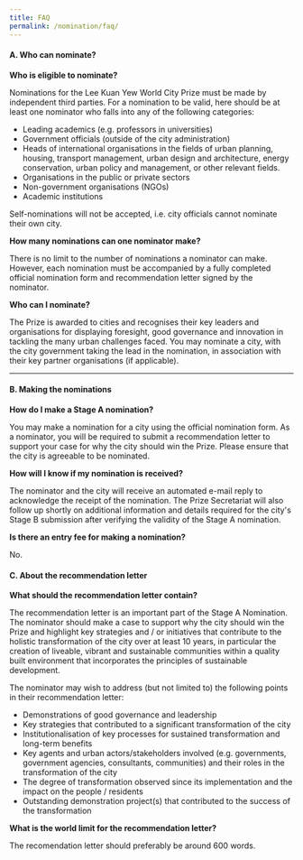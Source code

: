 ```yaml
---
title: FAQ
permalink: /nomination/faq/
---
```


#### **A. Who can nominate?**

**Who is eligible to nominate?**

Nominations for the Lee Kuan Yew World City Prize must be made by independent third parties. For a nomination to be valid, here should be at least one nominator who falls into any of the following categories:

- Leading academics (e.g. professors in universities)
- Government officials (outside of the city administration)
- Heads of international organisations in the fields of urban planning, housing, transport management, urban design and architecture, energy conservation, urban policy and management, or other relevant fields.
- Organisations in the public or private sectors
- Non-government organisations (NGOs)
- Academic institutions

Self-nominations will not be accepted, i.e. city officials cannot nominate their own city.

**How many nominations can one nominator make?**

There is no limit to the number of nominations a nominator can make. However, each nomination must be accompanied by a fully completed official nomination form and recommendation letter signed by the nominator.

**Who can I nominate?**

The Prize is awarded to cities and recognises their key leaders and organisations for displaying foresight, good governance and innovation in tackling the many urban challenges faced. You may nominate a city, with the city government taking the lead in the nomination, in association with their key partner organisations (if applicable).

---

#### **B. Making the nominations**

**How do I make a Stage A nomination?**

You may make a nomination for a city using the official nomination form. As a nominator, you will be required to submit a recommendation letter to support your case for why the city should win the Prize. Please ensure that the city is agreeable to be nominated.

**How will I know if my nomination is received?**

The nominator and the city will receive an automated e-mail reply to acknowledge the receipt of the nomination. The Prize Secretariat will also follow up shortly on additional information and details required for the city's Stage B submission after verifying the validity of the Stage A nomination.

**Is there an entry fee for making a nomination?**

No.

#### **C. About the recommendation letter**

**What should the recommendation letter contain?**

The recommendation letter is an important part of the Stage A Nomination. The nominator should make a case to support why the city should win the Prize and highlight key strategies and / or initiatives that contribute to the holistic transformation of the city over at least 10 years, in particular the creation of liveable, vibrant and sustainable communities within a quality built environment that incorporates the principles of sustainable development.

The nominator may wish to address (but not limited to) the following points in their recommendation letter:
- Demonstrations of good governance and leadership
- Key strategies that contributed to a significant transformation of the city
- Institutionalisation of key processes for sustained transformation and long-term benefits
- Key agents and urban actors/stakeholders involved (e.g. governments, government agencies, consultants, communities) and their roles in the transformation of the city
- The degree of transformation observed since its implementation and the impact on the people / residents
- Outstanding demonstration project(s) that contributed to the success of the transformation
 
**What is the world limit for the recommendation letter?**

The recomendation letter should preferably be around 600 words.

